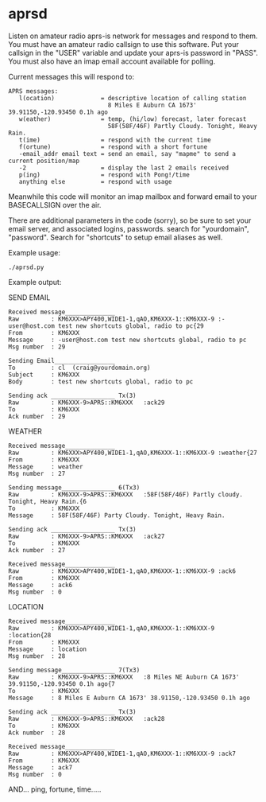 # aprsd

Listen on amateur radio aprs-is network for messages and respond to them.
You must have an amateur radio callsign to use this software.  Put  your
callsign in the "USER" variable and update your aprs-is password in "PASS".
You must also have an imap email account available for polling.

Current messages this will respond to:
```
APRS messages:
   l(ocation)             = descriptive location of calling station
                            8 Miles E Auburn CA 1673' 39.91150,-120.93450 0.1h ago
   w(eather)              = temp, (hi/low) forecast, later forecast
                            58F(58F/46F) Partly Cloudy. Tonight, Heavy Rain.
   t(ime)                 = respond with the current time
   f(ortune)              = respond with a short fortune
   -email_addr email text = send an email, say "mapme" to send a current position/map
   -2                     = display the last 2 emails received
   p(ing)                 = respond with Pong!/time
   anything else          = respond with usage

```
 Meanwhile this code will monitor an imap mailbox and forward email
 to your BASECALLSIGN over the air.

There are additional parameters in the code (sorry), so be sure to set your
email server, and associated logins, passwords.  search for "yourdomain",
"password".  Search for "shortcuts" to setup email aliases as well.


Example usage:
```
./aprsd.py
```

Example output:

SEND EMAIL

```
Received message______________
Raw         : KM6XXX>APY400,WIDE1-1,qAO,KM6XXX-1::KM6XXX-9 :-user@host.com test new shortcuts global, radio to pc{29
From        : KM6XXX
Message     : -user@host.com test new shortcuts global, radio to pc
Msg number  : 29

Sending Email_________________
To          : cl  (craig@yourdomain.org)
Subject     : KM6XXX
Body        : test new shortcuts global, radio to pc

Sending ack __________________ Tx(3)
Raw         : KM6XXX-9>APRS::KM6XXX   :ack29
To          : KM6XXX   
Ack number  : 29

```

WEATHER

```
Received message______________                                                                                                                    
Raw         : KM6XXX>APY400,WIDE1-1,qAO,KM6XXX-1::KM6XXX-9 :weather{27                                                                                 
From        : KM6XXX                                                                                                                                   
Message     : weather                                                                                                                                  
Msg number  : 27                                                                                                                                       

Sending message_______________ 6(Tx3)                                                                                                                     
Raw         : KM6XXX-9>APRS::KM6XXX   :58F(58F/46F) Partly cloudy. Tonight, Heavy Rain.{6                                                                    
To          : KM6XXX                                                                                                                                          
Message     : 58F(58F/46F) Party Cloudy. Tonight, Heavy Rain.                                                                                                   

Sending ack __________________ Tx(3)                                                                                                                          
Raw         : KM6XXX-9>APRS::KM6XXX   :ack27                                                                                                                  
To          : KM6XXX                                                                                                                                             
Ack number  : 27   

Received message______________
Raw         : KM6XXX>APY400,WIDE1-1,qAO,KM6XXX-1::KM6XXX-9 :ack6
From        : KM6XXX
Message     : ack6
Msg number  : 0
``` 


LOCATION

```
Received message______________
Raw         : KM6XXX>APY400,WIDE1-1,qAO,KM6XXX-1::KM6XXX-9 :location{28
From        : KM6XXX
Message     : location
Msg number  : 28

Sending message_______________ 7(Tx3)
Raw         : KM6XXX-9>APRS::KM6XXX   :8 Miles NE Auburn CA 1673' 39.91150,-120.93450 0.1h ago{7
To          : KM6XXX   
Message     : 8 Miles E Auburn CA 1673' 38.91150,-120.93450 0.1h ago

Sending ack __________________ Tx(3)
Raw         : KM6XXX-9>APRS::KM6XXX   :ack28
To          : KM6XXX   
Ack number  : 28

Received message______________
Raw         : KM6XXX>APY400,WIDE1-1,qAO,KM6XXX-1::KM6XXX-9 :ack7
From        : KM6XXX
Message     : ack7
Msg number  : 0

```


AND... ping, fortune, time.....
